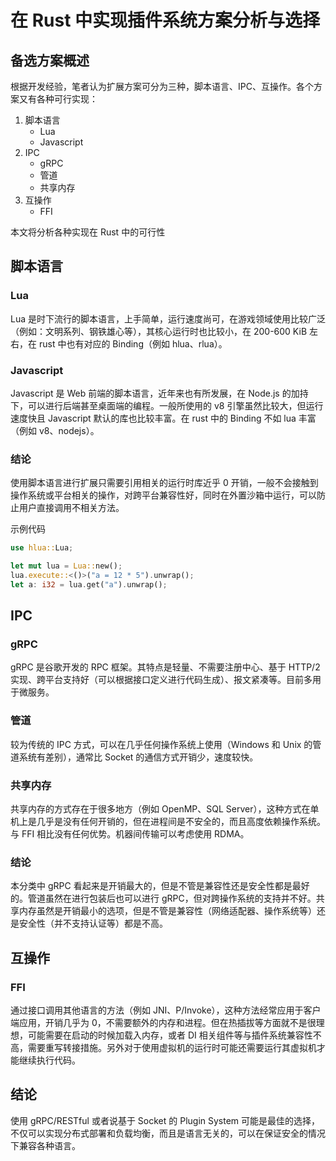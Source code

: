 # 在 Rust 中实现插件系统方案分析与选择
## 备选方案概述

根据开发经验，笔者认为扩展方案可分为三种，脚本语言、IPC、互操作。各个方案又有各种可行实现：
1. 脚本语言
    - Lua
    - Javascript
2. IPC
    - gRPC
    - 管道
    - 共享内存
3. 互操作
    - FFI

本文将分析各种实现在 Rust 中的可行性

## 脚本语言
### Lua
Lua 是时下流行的脚本语言，上手简单，运行速度尚可，在游戏领域使用比较广泛（例如：文明系列、钢铁雄心等），其核心运行时也比较小，在 200-600 KiB 左右，在 rust 中也有对应的 Binding（例如 hlua、rlua）。

### Javascript
Javascript 是 Web 前端的脚本语言，近年来也有所发展，在 Node.js 的加持下，可以进行后端甚至桌面端的编程。一般所使用的 v8 引擎虽然比较大，但运行速度快且 Javascript 默认的库也比较丰富。在 rust 中的 Binding 不如 lua 丰富（例如 v8、nodejs）。

### 结论
使用脚本语言进行扩展只需要引用相关的运行时库近乎 0 开销，一般不会接触到操作系统或平台相关的操作，对跨平台兼容性好，同时在外置沙箱中运行，可以防止用户直接调用不相关方法。

示例代码
```rust
use hlua::Lua;

let mut lua = Lua::new();
lua.execute::<()>("a = 12 * 5").unwrap();
let a: i32 = lua.get("a").unwrap();
```

## IPC
### gRPC
gRPC 是谷歌开发的 RPC 框架。其特点是轻量、不需要注册中心、基于 HTTP/2 实现、跨平台支持好（可以根据接口定义进行代码生成）、报文紧凑等。目前多用于微服务。

### 管道
较为传统的 IPC 方式，可以在几乎任何操作系统上使用（Windows 和 Unix 的管道系统有差别），通常比 Socket 的通信方式开销少，速度较快。

### 共享内存
共享内存的方式存在于很多地方（例如 OpenMP、SQL Server），这种方式在单机上是几乎是没有任何开销的，但在进程间是不安全的，而且高度依赖操作系统。与 FFI 相比没有任何优势。机器间传输可以考虑使用 RDMA。

### 结论
本分类中 gRPC 看起来是开销最大的，但是不管是兼容性还是安全性都是最好的。管道虽然在进行包装后也可以进行 gRPC，但对跨操作系统的支持并不好。共享内存虽然是开销最小的选项，但是不管是兼容性（网络适配器、操作系统等）还是安全性（并不支持认证等）都是不高。

## 互操作
### FFI
通过接口调用其他语言的方法（例如 JNI、P/Invoke），这种方法经常应用于客户端应用，开销几乎为 0，不需要额外的内存和进程。但在热插拔等方面就不是很理想，可能需要在启动的时候加载入内存，或者 DI 相关组件等与插件系统兼容性不高，需要重写转接措施。另外对于使用虚拟机的运行时可能还需要运行其虚拟机才能继续执行代码。

## 结论
使用 gRPC/RESTful 或者说基于 Socket 的 Plugin System 可能是最佳的选择，不仅可以实现分布式部署和负载均衡，而且是语言无关的，可以在保证安全的情况下兼容各种语言。